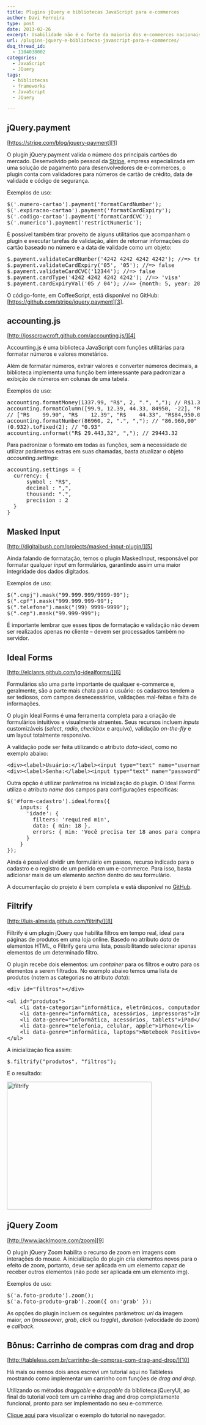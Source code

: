 ```yaml
---
title: Plugins jQuery e bibliotecas JavaScript para e-commerces
author: Davi Ferreira
type: post
date: 2013-02-26
excerpt: Usabilidade não é o forte da maioria dos e-commerces nacionais. Conheça alguns plugins que podem facilitar (e muito) a vida dos usuários da sua loja virtual.
url: /plugins-jquery-e-bibliotecas-javascript-para-e-commerces/
dsq_thread_id:
  - 1104038002
categories:
  - JavaScript
  - JQuery
tags:
  - bibliotecas
  - frameworks
  - JavaScript
  - JQuery

---
```

## jQuery.payment

[https://stripe.com/blog/jquery-payment][1]

O plugin jQuery.payment valida o número dos principais cartões do mercado. Desenvolvido pelo pessoal da [Stripe][2], empresa especializada em uma solução de pagamento para desenvolvedores de e-commerces, o plugin conta com validadores para números de cartão de crédito, data de validade e código de segurança.

Exemplos de uso:

<pre class="lang-jquery">$('.numero-cartao').payment('formatCardNumber');
$('.expiracao-cartao').payment('formatCardExpiry');
$('.codigo-cartao').payment('formatCardCVC');
$('.numerico').payment('restrictNumeric');</pre>

É possível também tirar proveito de alguns utilitários que acompanham o plugin e executar tarefas de validação, além de retornar informações do cartão baseado no número e a data de validade como um objeto:

<pre class="lang-jquery">$.payment.validateCardNumber('4242 4242 4242 4242'); //=&gt; true
$.payment.validateCardExpiry('05', '05'); //=&gt; false
$.payment.validateCardCVC('12344'); //=&gt; false
$.payment.cardType('4242 4242 4242 4242'); //=&gt; 'visa'
$.payment.cardExpiryVal('05 / 04'); //=&gt; {month: 5, year: 2004}</pre>

O código-fonte, em CoffeeScript, está disponível no GitHub: [https://github.com/stripe/jquery.payment][3].

## accounting.js

[http://josscrowcroft.github.com/accounting.js/][4]

Accounting.js é uma biblioteca JavaScript com funções utilitárias para formatar números e valores monetários.

Além de formatar números, extrair valores e converter números decimais, a biblioteca implementa uma função bem interessante para padronizar a exibição de números em colunas de uma tabela.

Exemplos de uso:

<pre class="lang-jquery">accounting.formatMoney(1337.99, "R$", 2, ".", ","); // R$1.337,99
accounting.formatColumn([99.9, 12.39, 44.33, 84950, -22], "R$");
// ["R$    99.90", "R$    12.39", "R$    44.33", "R$84,950.00", "R$   -22.00"]
accounting.formatNumber(86960, 2, ".", ","); // "86.960,00"
(0.932).toFixed(2); // "0.93"
accounting.unformat("R$ 29.443,32", ","); // 29443.32</pre>

Para padronizar o formato em todas as funções, sem a necessidade de utilizar parâmetros extras em suas chamadas, basta atualizar o objeto _accounting.settings_:

<pre class="lang-jquery">accounting.settings = {
  currency: {
	  symbol : "R$",
	  decimal : ",",
	  thousand: ".",
	  precision : 2 
  }
}</pre>

## Masked Input

[http://digitalbush.com/projects/masked-input-plugin/][5]

Ainda falando de formatação, temos o plugin MaskedInput, responsável por formatar qualquer _input_ em formulários, garantindo assim uma maior integridade dos dados digitados.

Exemplos de uso:

<pre class="lang-jquery">$(".cnpj").mask("99.999.999/9999-99");
$(".cpf").mask("999.999.999-99");
$(".telefone").mask("(99) 9999-9999");
$(".cep").mask("99.999-999");</pre>

É importante lembrar que esses tipos de formatação e validação não devem ser realizados apenas no cliente &#8211; devem ser processados também no servidor.

## Ideal Forms

[http://elclanrs.github.com/jq-idealforms/][6]

Formulários são uma parte importante de qualquer e-commerce e, geralmente, são a parte mais chata para o usuário: os cadastros tendem a ser tediosos, com campos desnecessários, validações mal-feitas e falta de informações.

O plugin Ideal Forms é uma ferramenta completa para a criação de formulários intuitivos e visualmente atraentes. Seus recursos incluem _inputs_ customizáveis (_select_, _radio_, _checkbox_ e arquivo), validação _on-the-fly_ e um layout totalmente responsivo.

A validação pode ser feita utilizando o atributo _data-ideal_, como no exemplo abaixo:

<pre class="lang-html">&lt;div&gt;&lt;label&gt;Usuário:&lt;/label&gt;&lt;input type="text" name="username" data-ideal="required username"/&gt;&lt;/div&gt;
&lt;div&gt;&lt;label&gt;Senha:&lt;/label&gt;&lt;input type="text" name="password" data-ideal="required pass"/&gt;&lt;/div&gt;
</pre>

Outra opção é utilizar parâmetros na inicialização do plugin. O Ideal Forms utiliza o atributo _name_ dos campos para configurações específicas:

<pre class="lang-jquery">$('#form-cadastro').idealforms({
	inputs: {
	  'idade': {
	    filters: 'required min',
	    data: { min: 18 },
	    errors: { min: 'Você precisa ter 18 anos para comprar nesse site' }
	  }
	}
});</pre>

Ainda é possível dividir um formulário em passos, recurso indicado para o cadastro e o registro de um pedido em um e-commerce. Para isso, basta adicionar mais de um elemento _section_ dentro do seu formulário.

A documentação do projeto é bem completa e está disponível no [GitHub][7].

## Filtrify

[http://luis-almeida.github.com/filtrify/][8]

Filtrify é um plugin jQuery que habilita filtros em tempo real, ideal para páginas de produtos em uma loja online. Basedo no atributo _data_ de elementos HTML, o Filtrify gera uma lista, possibilitando selecionar apenas elementos de um determinado filtro.

O plugin recebe dois elementos: um _container_ para os filtros e outro para os elementos a serem filtrados. No exemplo abaixo temos uma lista de produtos (notem as categorias no atributo _data_):

<div id="filtros">
</div>

<pre class="lang-html">&lt;div id="filtros"&gt;&lt;/div&gt;

&lt;ul id="produtos"&gt;
    &lt;li data-categoria="informática, eletrônicos, computadores"&gt;Desktop Core i7&lt;/li&gt;
    &lt;li data-genre="informática, acessórios, impressoras"&gt;Impressora HP Deskjet&lt;/li&gt;
    &lt;li data-genre="informática, acessórios, tablets"&gt;iPad&lt;/li&gt;
    &lt;li data-genre="telefonia, celular, apple"&gt;iPhone&lt;/li&gt;
    &lt;li data-genre="informática, laptops"&gt;Notebook Positivo&lt;/li&gt;
&lt;/ul&gt;</pre>

A inicialização fica assim:

<pre class="lang-jquery">$.filtrify("produtos", "filtros");</pre>

E o resultado:

<img src="http://tableless.com.br/wp-content/uploads/2013/02/filtrify.jpg" alt="filtrify" width="378" height="333" class="alignnone size-full wp-image-10921" srcset="uploads/2013/02/filtrify.jpg 378w, uploads/2013/02/filtrify-190x168.jpg 190w, uploads/2013/02/filtrify-351x310.jpg 351w" sizes="(max-width: 378px) 100vw, 378px" />

## jQuery Zoom

[http://www.jacklmoore.com/zoom][9]

O plugin jQuery Zoom habilita o recurso de zoom em imagens com interações do mouse. A inicialização do plugin cria elementos novos para o efeito de zoom, portanto, deve ser aplicada em um elemento capaz de receber outros elementos (não pode ser aplicada em um elemento img).

Exemplos de uso:

<pre class="lang-jquery">$('a.foto-produto').zoom(); 
$('a.foto-produto-grab').zoom({ on:'grab' });</pre>

As opções do plugin incluem os seguintes parâmetros: _url_ da imagem maior, _on_ (_mouseover_, _grab_, _click_ ou _toggle_), _duration_ (velocidade do zoom) e _callback_.

## Bônus: Carrinho de compras com drag and drop

[http://tableless.com.br/carrinho-de-compras-com-drag-and-drop/][10]

Há mais ou menos dois anos escrevi um tutorial aqui no Tableless mostrando como implementar um carrinho com funções de _drag and drop_. 

Utilizando os métodos _draggable_ e _droppable_ da biblioteca jQueryUI, ao final do tutorial você tem um carrinho drag and drop completamente funcional, pronto para ser implementado no seu e-commerce.

[Clique aqui][11] para visualizar o exemplo do tutorial no navegador.

 [1]: https://stripe.com/blog/jquery-payment "https://stripe.com/blog/jquery-payment"
 [2]: https://stripe.com/ "https://stripe.com/"
 [3]: https://github.com/stripe/jquery.payment "https://github.com/stripe/jquery.payment"
 [4]: http://josscrowcroft.github.com/accounting.js/ "http://josscrowcroft.github.com/accounting.js/"
 [5]: http://digitalbush.com/projects/masked-input-plugin/ "http://digitalbush.com/projects/masked-input-plugin/"
 [6]: http://elclanrs.github.com/jq-idealforms/ "http://elclanrs.github.com/jq-idealforms/"
 [7]: https://github.com/elclanrs/jq-idealforms "https://github.com/elclanrs/jq-idealforms"
 [8]: http://luis-almeida.github.com/filtrify/ "http://luis-almeida.github.com/filtrify/"
 [9]: http://www.jacklmoore.com/zoom "http://www.jacklmoore.com/zoom"
 [10]: http://tableless.com.br/carrinho-de-compras-com-drag-and-drop/ "http://tableless.com.br/carrinho-de-compras-com-drag-and-drop/"
 [11]: http://tableless.github.com/exemplos/carrinho-compras/ "http://tableless.github.com/exemplos/carrinho-compras/"